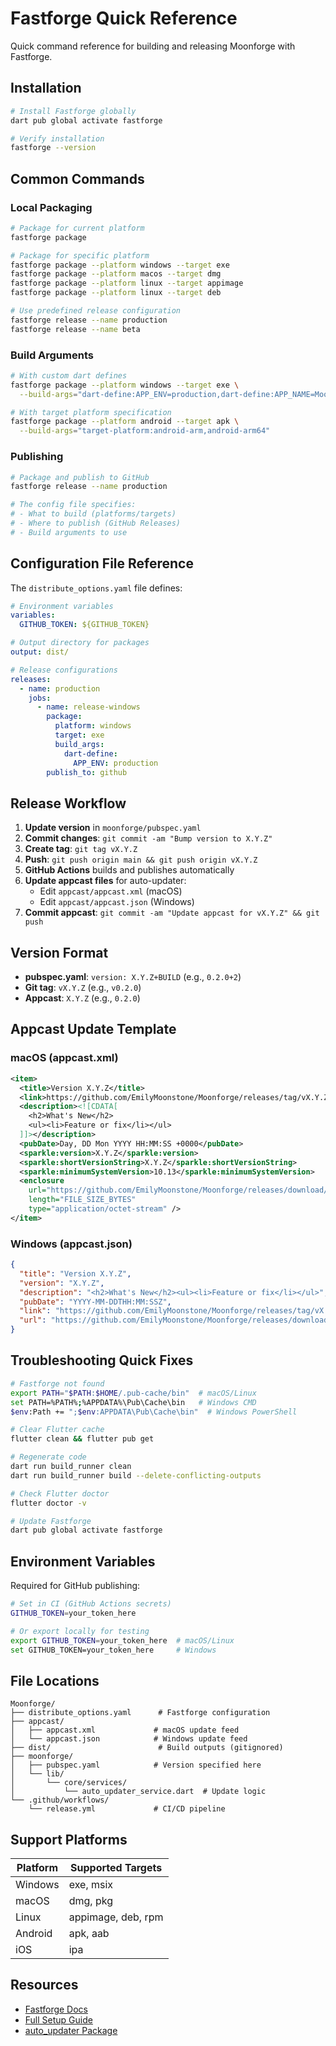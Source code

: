 # Fastforge Quick Reference

Quick command reference for building and releasing Moonforge with Fastforge.

## Installation

```bash
# Install Fastforge globally
dart pub global activate fastforge

# Verify installation
fastforge --version
```

## Common Commands

### Local Packaging

```bash
# Package for current platform
fastforge package

# Package for specific platform
fastforge package --platform windows --target exe
fastforge package --platform macos --target dmg
fastforge package --platform linux --target appimage
fastforge package --platform linux --target deb

# Use predefined release configuration
fastforge release --name production
fastforge release --name beta
```

### Build Arguments

```bash
# With custom dart defines
fastforge package --platform windows --target exe \
  --build-args="dart-define:APP_ENV=production,dart-define:APP_NAME=Moonforge"

# With target platform specification
fastforge package --platform android --target apk \
  --build-args="target-platform:android-arm,android-arm64"
```

### Publishing

```bash
# Package and publish to GitHub
fastforge release --name production

# The config file specifies:
# - What to build (platforms/targets)
# - Where to publish (GitHub Releases)
# - Build arguments to use
```

## Configuration File Reference

The `distribute_options.yaml` file defines:

```yaml
# Environment variables
variables:
  GITHUB_TOKEN: ${GITHUB_TOKEN}

# Output directory for packages
output: dist/

# Release configurations
releases:
  - name: production
    jobs:
      - name: release-windows
        package:
          platform: windows
          target: exe
          build_args:
            dart-define:
              APP_ENV: production
        publish_to: github
```

## Release Workflow

1. **Update version** in `moonforge/pubspec.yaml`
2. **Commit changes**: `git commit -am "Bump version to X.Y.Z"`
3. **Create tag**: `git tag vX.Y.Z`
4. **Push**: `git push origin main && git push origin vX.Y.Z`
5. **GitHub Actions** builds and publishes automatically
6. **Update appcast files** for auto-updater:
   - Edit `appcast/appcast.xml` (macOS)
   - Edit `appcast/appcast.json` (Windows)
7. **Commit appcast**: `git commit -am "Update appcast for vX.Y.Z" && git push`

## Version Format

- **pubspec.yaml**: `version: X.Y.Z+BUILD` (e.g., `0.2.0+2`)
- **Git tag**: `vX.Y.Z` (e.g., `v0.2.0`)
- **Appcast**: `X.Y.Z` (e.g., `0.2.0`)

## Appcast Update Template

### macOS (appcast.xml)

```xml
<item>
  <title>Version X.Y.Z</title>
  <link>https://github.com/EmilyMoonstone/Moonforge/releases/tag/vX.Y.Z</link>
  <description><![CDATA[
    <h2>What's New</h2>
    <ul><li>Feature or fix</li></ul>
  ]]></description>
  <pubDate>Day, DD Mon YYYY HH:MM:SS +0000</pubDate>
  <sparkle:version>X.Y.Z</sparkle:version>
  <sparkle:shortVersionString>X.Y.Z</sparkle:shortVersionString>
  <sparkle:minimumSystemVersion>10.13</sparkle:minimumSystemVersion>
  <enclosure 
    url="https://github.com/EmilyMoonstone/Moonforge/releases/download/vX.Y.Z/Moonforge-X.Y.Z-macos.dmg" 
    length="FILE_SIZE_BYTES" 
    type="application/octet-stream" />
</item>
```

### Windows (appcast.json)

```json
{
  "title": "Version X.Y.Z",
  "version": "X.Y.Z",
  "description": "<h2>What's New</h2><ul><li>Feature or fix</li></ul>",
  "pubDate": "YYYY-MM-DDTHH:MM:SSZ",
  "link": "https://github.com/EmilyMoonstone/Moonforge/releases/tag/vX.Y.Z",
  "url": "https://github.com/EmilyMoonstone/Moonforge/releases/download/vX.Y.Z/Moonforge-X.Y.Z-windows.exe"
}
```

## Troubleshooting Quick Fixes

```bash
# Fastforge not found
export PATH="$PATH:$HOME/.pub-cache/bin"  # macOS/Linux
set PATH=%PATH%;%APPDATA%\Pub\Cache\bin   # Windows CMD
$env:Path += ";$env:APPDATA\Pub\Cache\bin"  # Windows PowerShell

# Clear Flutter cache
flutter clean && flutter pub get

# Regenerate code
dart run build_runner clean
dart run build_runner build --delete-conflicting-outputs

# Check Flutter doctor
flutter doctor -v

# Update Fastforge
dart pub global activate fastforge
```

## Environment Variables

Required for GitHub publishing:

```bash
# Set in CI (GitHub Actions secrets)
GITHUB_TOKEN=your_token_here

# Or export locally for testing
export GITHUB_TOKEN=your_token_here  # macOS/Linux
set GITHUB_TOKEN=your_token_here     # Windows
```

## File Locations

```
Moonforge/
├── distribute_options.yaml      # Fastforge configuration
├── appcast/
│   ├── appcast.xml             # macOS update feed
│   └── appcast.json            # Windows update feed
├── dist/                        # Build outputs (gitignored)
├── moonforge/
│   ├── pubspec.yaml            # Version specified here
│   └── lib/
│       └── core/services/
│           └── auto_updater_service.dart  # Update logic
└── .github/workflows/
    └── release.yml             # CI/CD pipeline
```

## Support Platforms

| Platform | Supported Targets |
|----------|------------------|
| Windows  | exe, msix        |
| macOS    | dmg, pkg         |
| Linux    | appimage, deb, rpm |
| Android  | apk, aab         |
| iOS      | ipa              |

## Resources

- [Fastforge Docs](https://fastforge.dev/)
- [Full Setup Guide](./fastforge_setup.md)
- [auto_updater Package](https://pub.dev/packages/auto_updater)

